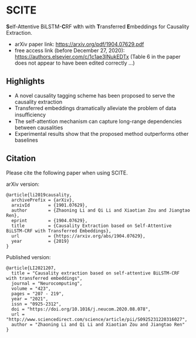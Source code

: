 # SCITE
**S**elf-Attentive BiLSTM-**C**RF w**I**th with **T**ransferred **E**mbeddings for Causality Extraction.
- arXiv paper link: https://arxiv.org/pdf/1904.07629.pdf
- free access link (before December 27, 2020): https://authors.elsevier.com/c/1c1ae3INukEDTx (Table 6 in the paper does not appear to have been edited correctly ...)

## Highlights
- A novel causality tagging scheme has been proposed to serve the causality extraction
- Transferred embeddings dramatically alleviate the problem of data insuﬃciency
- The self-attention mechanism can capture long-range dependencies between causalities
- Experimental results show that the proposed method outperforms other baselines

## Citation
Please cite the following paper when using SCITE.

arXiv version:

    @article{li2019causality,
      archivePrefix = {arXiv},
      arxivId       = {1901.07629},
      author        = {Zhaoning Li and Qi Li and Xiaotian Zou and Jiangtao Ren},
      eprint        = {1904.07629},
      title         = {Causality Extraction based on Self-Attentive BiLSTM-CRF with Transferred Embeddings},
      url           = {https://arxiv.org/abs/1904.07629},
      year          = {2019}
    }

Published version:

    @article{LI2021207,
	  title = "Causality extraction based on self-attentive BiLSTM-CRF with transferred embeddings",
      journal = "Neurocomputing",
      volume = "423",
      pages = "207 - 219",
      year = "2021",
      issn = "0925-2312",
      doi = "https://doi.org/10.1016/j.neucom.2020.08.078",
      url = "http://www.sciencedirect.com/science/article/pii/S0925231220316027",
      author = "Zhaoning Li and Qi Li and Xiaotian Zou and Jiangtao Ren"
	}
